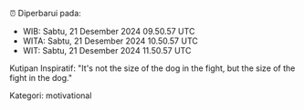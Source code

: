 ⏰ Diperbarui pada:
- WIB: Sabtu, 21 Desember 2024 09.50.57 UTC
- WITA: Sabtu, 21 Desember 2024 10.50.57 UTC
- WIT: Sabtu, 21 Desember 2024 11.50.57 UTC

Kutipan Inspiratif:
"It's not the size of the dog in the fight, but the size of the fight in the dog."


Kategori: motivational


